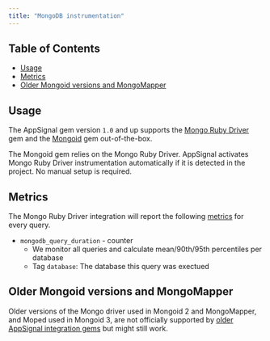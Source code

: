 ```yaml
---
title: "MongoDB instrumentation"
---
```


## Table of Contents

- [Usage](#usage)
- [Metrics](#metrics)
- [Older Mongoid versions and MongoMapper](#Older-Mongoid-versions-and-MongoMapper)

## Usage

The AppSignal gem version `1.0` and up supports the [Mongo Ruby Driver] gem and the [Mongoid] gem out-of-the-box.

The Mongoid gem relies on the Mongo Ruby Driver. AppSignal activates Mongo Ruby Driver instrumentation automatically if it is detected in the project. No manual setup is required.

## Metrics

The Mongo Ruby Driver integration will report the following [metrics](/metrics/custom.html) for every query.

- `mongodb_query_duration` - counter
  - We monitor all queries and calculate mean/90th/95th percentiles per database
  - Tag `database`: The database this query was exectued

## Older Mongoid versions and MongoMapper

Older versions of the Mongo driver used in Mongoid 2 and MongoMapper, and Moped used in Mongoid 3, are not officially supported by [older AppSignal integration gems] but might still work.

[Mongo Ruby Driver]: https://github.com/mongodb/mongo-ruby-driver
[Mongoid]: https://github.com/mongodb/mongoid
[older AppSignal integration gems]: /ruby/integrations/appsignal-gems.html
